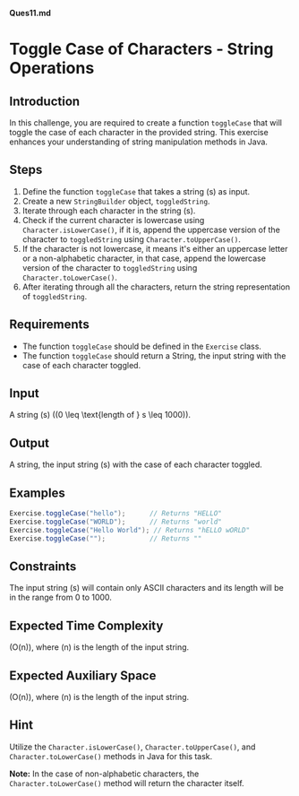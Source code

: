 **Ques11.md**

# Toggle Case of Characters - String Operations

## Introduction

In this challenge, you are required to create a function `toggleCase` that will toggle the case of each character in the provided string. This exercise enhances your understanding of string manipulation methods in Java.

## Steps

1. Define the function `toggleCase` that takes a string \(s\) as input.
2. Create a new `StringBuilder` object, `toggledString`.
3. Iterate through each character in the string \(s\).
4. Check if the current character is lowercase using `Character.isLowerCase()`, if it is, append the uppercase version of the character to `toggledString` using `Character.toUpperCase()`.
5. If the character is not lowercase, it means it's either an uppercase letter or a non-alphabetic character, in that case, append the lowercase version of the character to `toggledString` using `Character.toLowerCase()`.
6. After iterating through all the characters, return the string representation of `toggledString`.

## Requirements

- The function `toggleCase` should be defined in the `Exercise` class.
- The function `toggleCase` should return a String, the input string with the case of each character toggled.

## Input

A string \(s\) (\(0 \leq \text{length of } s \leq 1000\)).

## Output

A string, the input string \(s\) with the case of each character toggled.

## Examples

```java
Exercise.toggleCase("hello");      // Returns "HELLO"
Exercise.toggleCase("WORLD");      // Returns "world"
Exercise.toggleCase("Hello World"); // Returns "hELLO wORLD"
Exercise.toggleCase("");           // Returns ""
```

## Constraints

The input string \(s\) will contain only ASCII characters and its length will be in the range from 0 to 1000.

## Expected Time Complexity

\(O(n)\), where \(n\) is the length of the input string.

## Expected Auxiliary Space

\(O(n)\), where \(n\) is the length of the input string.

## Hint

Utilize the `Character.isLowerCase()`, `Character.toUpperCase()`, and `Character.toLowerCase()` methods in Java for this task.

**Note:** In the case of non-alphabetic characters, the `Character.toLowerCase()` method will return the character itself.
